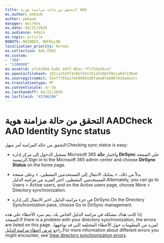 ```yaml
---
title: التحقق من حالة مزامنة هوية AAD
ms.author: pebaum
author: pebaum
manager: mnirkhe
ms.date: 04/21/2020
ms.audience: Admin
ms.topic: article
ROBOTS: NOINDEX, NOFOLLOW
localization_priority: Normal
ms.collection: Adm_O365
ms.custom:
- "304"
- "1300008"
ms.assetid: e7242604-6a81-44f3-86ac-7f1f5da29ce7
ms.openlocfilehash: 182ca2525f428bf3b11513410b3f82ca64f230a6
ms.sourcegitcommit: 55eff703a17e500681d8fa6a87eb067019ade3cc
ms.translationtype: MT
ms.contentlocale: ar-SA
ms.lasthandoff: 04/22/2020
ms.locfileid: "43706296"
---
```

# <a name="check-aad-identity-sync-status"></a><span data-ttu-id="85fd9-102">التحقق من حالة مزامنة هوية AAD</span><span class="sxs-lookup"><span data-stu-id="85fd9-102">Check AAD Identity Sync status</span></span>

<span data-ttu-id="85fd9-103">التحقق من حالة المزامنة أمر سهل:</span><span class="sxs-lookup"><span data-stu-id="85fd9-103">Checking sync status is easy:</span></span>
  
- <span data-ttu-id="85fd9-104">تسجيل الدخول إلى مركز إدارة Microsoft 365 واختيار **حالة DirSync** على الصفحة الرئيسية.</span><span class="sxs-lookup"><span data-stu-id="85fd9-104">Sign in to the Microsoft 365 admin center and choose **DirSync Status** on the home page.</span></span>

- <span data-ttu-id="85fd9-105">بدلاً من ذلك، \> يمكنك الانتقال إلى المستخدمين النشطين، \> وعلى صفحة المستخدمين النشطين، اختر المزيد من مزامنة الدليل.</span><span class="sxs-lookup"><span data-stu-id="85fd9-105">Alternately, you can go to Users \> Active users, and on the Active users page, choose More \> Directory synchronization.</span></span>

- <span data-ttu-id="85fd9-106">في جزء مزامنة الدليل، اختر الانتقال إلى إدارة DirSync.</span><span class="sxs-lookup"><span data-stu-id="85fd9-106">On the Directory Synchronization pane, choose Go to DirSync management.</span></span>

<span data-ttu-id="85fd9-107">إذا كانت هناك مشكلة في مزامنة الدليل الخاص بك، يتم سرد الأخطاء على هذه الصفحة.</span><span class="sxs-lookup"><span data-stu-id="85fd9-107">If there is a problem with your directory synchronization, the errors are listed on this page.</span></span> <span data-ttu-id="85fd9-108">لمزيد من المعلومات حول الأخطاء المختلفة التي قد تواجهها، راجع [عرض أخطاء مزامنة الدليل](https://docs.microsoft.com//office365/enterprise/identify-directory-synchronization-errors).</span><span class="sxs-lookup"><span data-stu-id="85fd9-108">For more information about different errors you might encounter, see [View directory synchronization errors](https://docs.microsoft.com//office365/enterprise/identify-directory-synchronization-errors).</span></span>
  